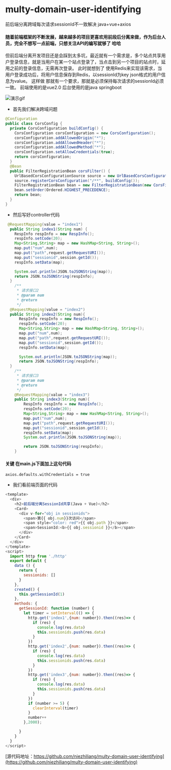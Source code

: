 # multy-domain-user-identifying
前后端分离跨域每次请求sessionId不一致解决 java+vue+axios

####  随着前端框架的不断发展，越来越多的项目更喜欢用前段后分离来做，作为后台人员，完全不想写一点前端，只想关注API的编写就够了 哈哈

但前后端分离开发项目还是会踩到太多坑，最近就有一个需求是，多个站点共享用户登录信息，就是当用户在某一个站点登录了，当点击到另一个项目的站点时，延用之前的登录信息，无需再次登录。 此时就想到了 使用Redis来实现该需求，当用户登录成功后，将用户信息保存到Redis，以sessionId为key json格式的用户信息为value。
这样做 那就有一个要求，那就是必须保持每次请求的sessionId必须一致。
前端使用的是vue2.0 后台使用的是java  springboot


![演示gif](https://github.com/niezhiliang/multy-domain-user-identifying/blob/master/imgs/demo.gif)

- 首先我们解决跨域问题
```java
@Configuration
public class CorsConfig {
  private CorsConfiguration buildConfig() {
    CorsConfiguration corsConfiguration = new CorsConfiguration();
    corsConfiguration.addAllowedOrigin("*");
    corsConfiguration.addAllowedHeader("*");
    corsConfiguration.addAllowedMethod("*");
    corsConfiguration.setAllowCredentials(true);
    return corsConfiguration;
  }
  @Bean
  public FilterRegistrationBean corsFilter() {
    UrlBasedCorsConfigurationSource source = new UrlBasedCorsConfigurationSource();
    source.registerCorsConfiguration("/**", buildConfig());
    FilterRegistrationBean bean = new FilterRegistrationBean(new CorsFilter(source));
    bean.setOrder(Ordered.HIGHEST_PRECEDENCE);
    return bean;
  }
}

```
- 然后写好controller代码
```java
 @RequestMapping(value = "index1")
  public String index1(String num) {
    RespInfo respInfo = new RespInfo();
    respInfo.setCode(20);
    Map<String,String> map = new HashMap<String, String>();
    map.put("num",num);
    map.put("path",request.getRequestURI());
    map.put("sessionid",session.getId());
    respInfo.setData(map);

    System.out.println(JSON.toJSONString(map));
    return JSON.toJSONString(respInfo);
  }
    /**
     * 请求接口2
     * @param num
     * @return
     */
  @RequestMapping(value = "index2")
  public String index2(String num){
      RespInfo respInfo = new RespInfo();
      respInfo.setCode(20);
      Map<String,String> map = new HashMap<String, String>();
      map.put("num",num);
      map.put("path",request.getRequestURI());
      map.put("sessionid",session.getId());
      respInfo.setData(map);

      System.out.println(JSON.toJSONString(map));
      return JSON.toJSONString(respInfo);
  }
    /**
     * 请求接口3
     * @param num
     * @return
     */
    @RequestMapping(value = "index3")
    public String index3(String num){
        RespInfo respInfo = new RespInfo();
        respInfo.setCode(20);
        Map<String,String> map = new HashMap<String, String>();
        map.put("num",num);
        map.put("path",request.getRequestURI());
        map.put("sessionid",session.getId());
        respInfo.setData(map);
        System.out.println(JSON.toJSONString(map));

        return JSON.toJSONString(respInfo);
    }
```

#### 关键  在main.js下面加上这句代码

`axios.defaults.withCredentials = true`

- 我们看前端页面的代码
```javascript
<template>
  <div>
    <h2>前后端分离SessionId共享(Java + Vue)</h2>
    <Card>
      <div v-for="obj in sessionids">
        <span>第{{ obj.num}}次访问</span>
        <span style="color: red">{{ obj.path }}</span>
        <span>SessionId:<b>{{ obj.sessionid }}</b></span>
      </div>
    </Card>
  </div>
</template>
<script>
  import http from './http'
  export default {
    data () {
      return {
        sessionids: []
      }
    },
    created() {
      this.getSessionId(1)
    },
    methods: {
      getSessionId: function (number) {
        let timer = setInterval(() => {
          http.get('index1',{num: number}).then((res)=> {
            if (res) {
              console.log(res.data)
              this.sessionids.push(res.data)
            }
          })
          http.get('index2',{num: number}).then((res)=> {
            if (res) {
              console.log(res.data)
              this.sessionids.push(res.data)
            }
          })
          http.get('index3',{num: number}).then((res)=> {
            if (res) {
              console.log(res.data)
              this.sessionids.push(res.data)
            }
          })
          if (number >= 5) {
            clearInterval(timer)
          }
          number++
        },2000);

      }
    }
  }
</script>

```
[源代码地址：https://github.com/niezhiliang/multy-domain-user-identifying](https://github.com/niezhiliang/multy-domain-user-identifying)
